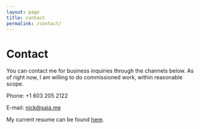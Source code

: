 ```yaml
---
layout: page
title: contact
permalink: /contact/
---
```


# Contact

You can contact me for business inquiries through the channels below. As of right now, I am
willing to do commissioned work, within reasonable scope.

Phone: +1 603 205 2122

E-mail: [nick@saia.me](mailto:nick@saia.me)

My current resume can be found [here]().
